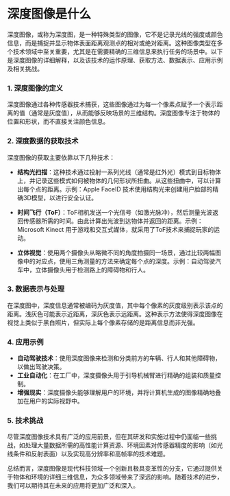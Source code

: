 # 深度图像是什么

深度图像，或称为深度图，是一种特殊类型的图像，它不是记录光线的强度或颜色信息，而是捕捉并显示物体表面距离观测点的相对或绝对距离。这种图像类型在多个技术领域中至关重要，尤其是在需要精确的三维信息来执行任务的场景中。以下是深度图像的详细解释，以及该技术的运作原理、获取方法、数据表示、应用示例及相关挑战。

### 1. 深度图像的定义

深度图像通过各种传感器技术捕获，这些图像通过为每一个像素点赋予一个表示距离的值（通常是灰度值），从而能够反映场景的三维结构。深度图像专注于物体的位置和形状，而不直接关注颜色信息。

### 2. 深度数据的获取技术

深度图像的获取主要依靠以下几种技术：

- **结构光扫描**：这种技术通过投射一系列光线（通常是红外光）模式到目标物体上，并记录这些模式如何被物体的几何形状所扭曲。从这些扭曲中，可以计算出每个点的距离。示例：Apple FaceID 技术使用结构光来创建用户脸部的精确3D模型，以进行安全认证。

- **时间飞行（ToF）**：ToF相机发送一个光信号（如激光脉冲），然后测量光波返回传感器所需的时间。由此计算出光波到达物体并返回的距离。示例：Microsoft Kinect 用于游戏和交互式媒体，就采用了ToF技术来捕捉玩家的运动。

- **立体视觉**：使用两个摄像头从略微不同的角度拍摄同一场景，通过比较两幅图像中的对应点，使用三角测量的方法来确定每个点的深度。示例：自动驾驶汽车中，立体摄像头用于检测路上的障碍物和行人。

### 3. 数据表示与处理

在深度图中，深度信息通常被编码为灰度值，其中每个像素的灰度级别表示该点的距离。浅灰色可能表示近距离，深灰色表示远距离。这种表示方法使得深度图像在视觉上类似于黑白照片，但实际上每个像素存储的是距离信息而非光强。

### 4. 应用示例

- **自动驾驶技术**：使用深度图像来检测和分类前方的车辆、行人和其他障碍物，以做出驾驶决策。
- **工业自动化**：在工厂中，深度摄像头用于引导机械臂进行精确的组装和质量控制。
- **增强现实**：深度摄像头能够理解用户的环境，并将计算机生成的图像精确地叠加在用户的实际视野中。

### 5. 技术挑战

尽管深度图像技术具有广泛的应用前景，但在其研发和实施过程中仍面临一些挑战，如处理大量数据所需的高性能计算资源、环境因素对传感器精度的影响（如光线条件和反射表面）以及实现高分辨率和高帧率的技术难题。

总结而言，深度图像是现代科技领域一个创新且极具变革性的分支，它通过提供关于物体和环境的详细三维信息，为众多领域带来了深远的影响。随着技术的进步，我们可以期待其在未来的应用将更加广泛和深入。